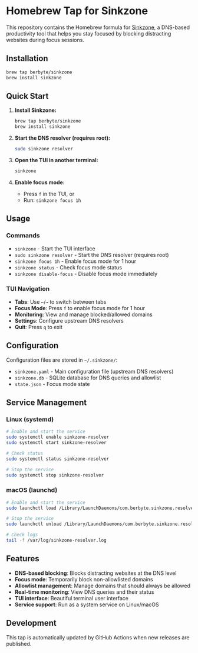 # Homebrew Tap for Sinkzone

This repository contains the Homebrew formula for [Sinkzone](https://github.com/berbyte/sinkzone), a DNS-based productivity tool that helps you stay focused by blocking distracting websites during focus sessions.

## Installation

```bash
brew tap berbyte/sinkzone
brew install sinkzone
```

## Quick Start

1. **Install Sinkzone:**
   ```bash
   brew tap berbyte/sinkzone
   brew install sinkzone
   ```

2. **Start the DNS resolver (requires root):**
   ```bash
   sudo sinkzone resolver
   ```

3. **Open the TUI in another terminal:**
   ```bash
   sinkzone
   ```

4. **Enable focus mode:**
   - Press `f` in the TUI, or
   - Run: `sinkzone focus 1h`

## Usage

### Commands

- `sinkzone` - Start the TUI interface
- `sudo sinkzone resolver` - Start the DNS resolver (requires root)
- `sinkzone focus 1h` - Enable focus mode for 1 hour
- `sinkzone status` - Check focus mode status
- `sinkzone disable-focus` - Disable focus mode immediately

### TUI Navigation

- **Tabs**: Use `←`/`→` to switch between tabs
- **Focus Mode**: Press `f` to enable focus mode for 1 hour
- **Monitoring**: View and manage blocked/allowed domains
- **Settings**: Configure upstream DNS resolvers
- **Quit**: Press `q` to exit

## Configuration

Configuration files are stored in `~/.sinkzone/`:

- `sinkzone.yaml` - Main configuration file (upstream DNS resolvers)
- `sinkzone.db` - SQLite database for DNS queries and allowlist
- `state.json` - Focus mode state

## Service Management

### Linux (systemd)

```bash
# Enable and start the service
sudo systemctl enable sinkzone-resolver
sudo systemctl start sinkzone-resolver

# Check status
sudo systemctl status sinkzone-resolver

# Stop the service
sudo systemctl stop sinkzone-resolver
```

### macOS (launchd)

```bash
# Enable and start the service
sudo launchctl load /Library/LaunchDaemons/com.berbyte.sinkzone.resolver.plist

# Stop the service
sudo launchctl unload /Library/LaunchDaemons/com.berbyte.sinkzone.resolver.plist

# Check logs
tail -f /var/log/sinkzone-resolver.log
```

## Features

- **DNS-based blocking**: Blocks distracting websites at the DNS level
- **Focus mode**: Temporarily block non-allowlisted domains
- **Allowlist management**: Manage domains that should always be allowed
- **Real-time monitoring**: View DNS queries and their status
- **TUI interface**: Beautiful terminal user interface
- **Service support**: Run as a system service on Linux/macOS

## Development

This tap is automatically updated by GitHub Actions when new releases are published. 